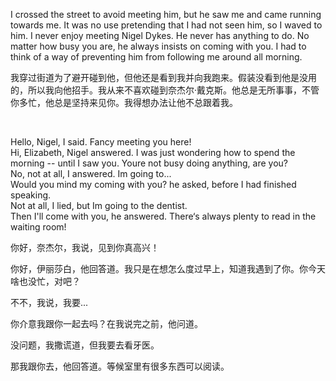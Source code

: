 I crossed the street to avoid meeting him, but he saw me and came running towards me. It was no use pretending that I had not seen him, so I waved to him. I never enjoy meeting Nigel Dykes. He never has anything to do. No matter how busy you are, he always insists on coming with you. I had to think of a way of preventing him from following me around all morning.

我穿过街道为了避开碰到他，但他还是看到我并向我跑来。假装没看到他是没用的，所以我向他招手。我从来不喜欢碰到奈杰尔·戴克斯。他总是无所事事，不管你多忙，他总是坚持来见你。我得想办法让他不总跟着我。

       


Hello, Nigel, I said. Fancy meeting you here!  
Hi, Elizabeth, Nigel answered. I was just wondering how to spend the morning -- until I saw you. Youre not busy doing anything, are you?  
No, not at all, I answered. Im going to...  
Would you mind my coming with you? he asked, before I had finished speaking.  
Not at all, I lied, but Im going to the dentist.  
Then I'll come with you, he answered. There‘s always plenty to read in the waiting room!

你好，奈杰尔，我说，见到你真高兴！

你好，伊丽莎白，他回答道。我只是在想怎么度过早上，知道我遇到了你。你今天啥也没忙，对吧？

不不，我说，我要...

你介意我跟你一起去吗？在我说完之前，他问道。

没问题，我撒谎道，但我要去看牙医。

那我跟你去，他回答道。等候室里有很多东西可以阅读。
